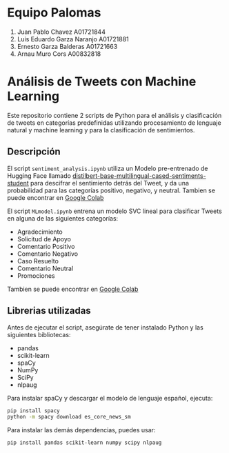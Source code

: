 # Equipo Palomas
1. Juan Pablo Chavez A01721844
2. Luis Eduardo Garza Naranjo A01721881
3. Ernesto Garza Balderas A01721663
4. Arnau Muro Cors A00832818

# Análisis de Tweets con Machine Learning

Este repositorio contiene 2 scripts de Python para el análisis y clasificación de tweets en categorías predefinidas utilizando procesamiento de lenguaje natural y machine learning y para la clasificación de sentimientos.

## Descripción

El script `sentiment_analysis.ipynb` utiliza un Modelo pre-entrenado de Hugging Face llamado [distilbert-base-multilingual-cased-sentiments-student](https://huggingface.co/lxyuan/distilbert-base-multilingual-cased-sentiments-student?) para descifrar el sentimiento detrás del Tweet, y da una probabilidad para las categorías positivo, negativo, y neutral. Tambien se puede encontrar en [Google Colab](https://colab.research.google.com/drive/1kb4KKI_zuH_A40VQxeqV3VmbrkWPd7YQ?usp=sharing)

El script `MLmodel.ipynb` entrena un modelo SVC lineal para clasificar Tweets en alguna de las siguientes categorías:

- Agradecimiento
- Solicitud de Apoyo
- Comentario Positivo
- Comentario Negativo
- Caso Resuelto
- Comentario Neutral
- Promociones

Tambien se puede encontrar en [Google Colab](https://colab.research.google.com/drive/1j835dwpmS1lt2ihxUaMa4weTxUDMqT_n?usp=sharing)

## Librerias utilizadas

Antes de ejecutar el script, asegúrate de tener instalado Python y las siguientes bibliotecas:

- pandas
- scikit-learn
- spaCy
- NumPy
- SciPy
- nlpaug

Para instalar spaCy y descargar el modelo de lenguaje español, ejecuta:
```bash
pip install spacy
python -m spacy download es_core_news_sm
```
Para instalar las demás dependencias, puedes usar:
```bash
pip install pandas scikit-learn numpy scipy nlpaug
```


